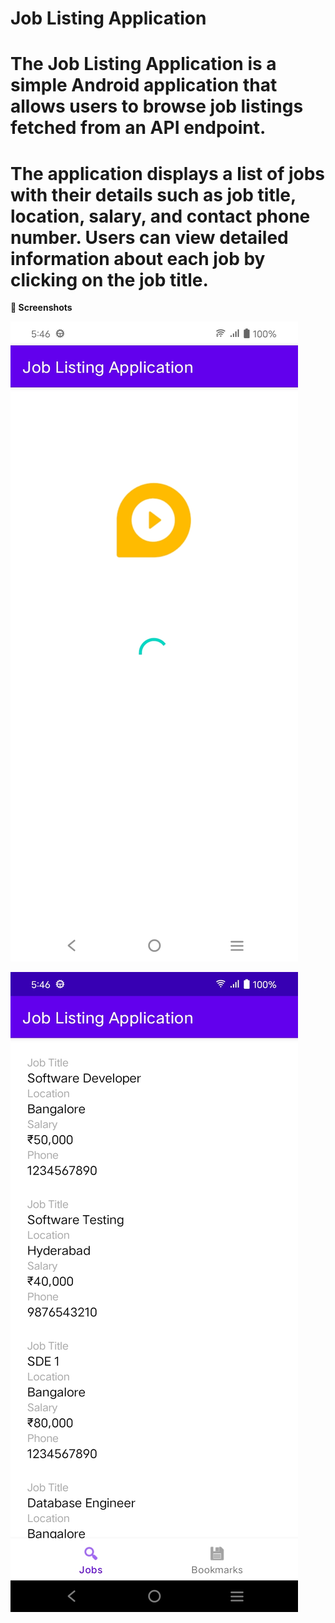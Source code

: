 #  Job Listing Application

# The Job Listing Application is a simple Android application that allows users to browse job listings fetched from an API endpoint. 
 # The application displays a list of jobs with their details such as job title, location, salary, and contact phone number. Users can view detailed information about each job by clicking on the job title.


 **📱 Screenshots**

![img_alt](https://github.com/Jay-reddy-adv/Job_Listing_App/blob/5a69686711068f1ee3e626758f183242241bde66/splashscreen.jpg)

![img_alt](https://github.com/Jay-reddy-adv/Job_Listing_App/blob/5a69686711068f1ee3e626758f183242241bde66/jobsfrag.jpg)
























